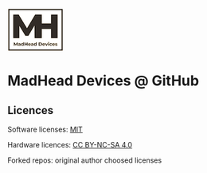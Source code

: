 ![MHD logo](https://github.com/madheaddevices/Brand/blob/master/Logo.png)

# MadHead Devices @ GitHub

## Licences

Software licenses: [MIT](https://choosealicense.com/licenses/mit/)

Hardware licences: [CC BY-NC-SA 4.0](https://creativecommons.org/licenses/by-nc-sa/4.0/?ref=chooser-v1)

Forked repos: original author choosed licenses
